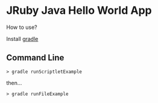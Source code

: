 JRuby Java Hello World App
==========================

How to use?

Install [gradle](http://www.gradle.org)

Command Line
------------

    > gradle runScriptletExample

then...

    > gradle runFileExample
